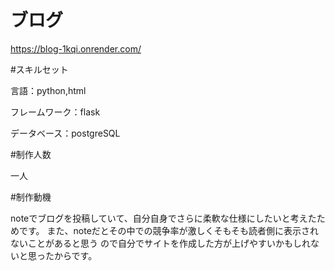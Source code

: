 # ブログ

https://blog-1kqi.onrender.com/

#スキルセット

言語：python,html

フレームワーク：flask

データベース：postgreSQL

#制作人数

一人

#制作動機

noteでブログを投稿していて、自分自身でさらに柔軟な仕様にしたいと考えたためです。
また、noteだとその中での競争率が激しくそもそも読者側に表示されないことがあると思う
ので自分でサイトを作成した方が上げやすいかもしれないと思ったからです。
